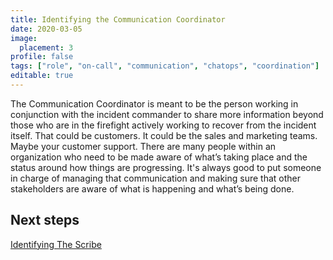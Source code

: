 ```yaml
---
title: Identifying the Communication Coordinator
date: 2020-03-05
image:
  placement: 3
profile: false
tags: ["role", "on-call", "communication", "chatops", "coordination"]
editable: true
---
```


The Communication Coordinator is meant to be the person working in conjunction with the incident commander to share more information beyond those who are in the firefight actively working to recover from the incident itself. That could be customers. It could be the sales and marketing teams. Maybe your customer support. There are many people within an organization who need to be made aware of what’s taking place and the status around how things are progressing. It's always good to put someone in charge of managing that communication and making sure that other stakeholders are aware of what is happening and what’s being done.

## Next steps

[Identifying The Scribe](/post/identifying-the-scribe/)